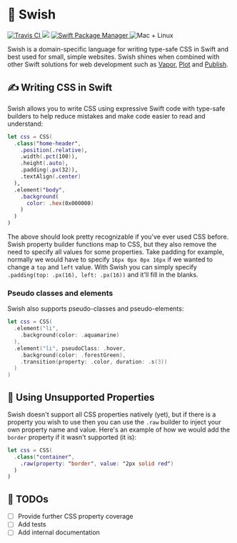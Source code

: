# 🎨 Swish
<p>
    <a href="https://travis-ci.com/chackle/Swish">
      <img src="https://travis-ci.com/chackle/Swish.svg?branch=master" alt="Travis CI" />
    </a>
    <img src="https://img.shields.io/badge/Swift-5.1-orange.svg" />
    <a href="https://swift.org/package-manager">
      <img src="https://img.shields.io/badge/swiftpm-compatible-brightgreen.svg?style=flat" alt="Swift Package Manager" />
    </a>
    <img src="https://img.shields.io/badge/platforms-mac+linux-brightgreen.svg?style=flat" alt="Mac + Linux" />
</p>

Swish is a domain-specific language for writing type-safe CSS in Swift and best used for small, simple websites. Swish shines when combined with other Swift solutions for web development such as [Vapor](https://github.com/vapor/vapor), [Plot](https://github.com/JohnSundell/Plot) and [Publish](https://github.com/JohnSundell/publish).

## ✍️ Writing CSS in Swift

Swish allows you to write CSS using expressive Swift code with type-safe builders to help reduce mistakes and make code easier to read and understand:

``` swift
let css = CSS(
  .class("home-header",
    .position(.relative),
    .width(.pct(100)),
    .height(.auto),
    .padding(.px(32)),
    .textAlign(.center)
  ),
  .element("body",
    .background(
      color: .hex(0x000000)
    )
  )
)
```

The above should look pretty recognizable if you've ever used CSS before. Swish property builder functions map to CSS, but they also remove the need to specify all values for some properties. Take padding for example, normally we would have to specify `16px 0px 0px 16px` if we wanted to change a `top` and `left` value. With Swish you can simply specify `.padding(top: .px(16), left: .px(16))` and it'll fill in the blanks.

### Pseudo classes and elements

Swish also supports pseudo-classes and pseudo-elements:

``` swift
let css = CSS(
  .element("li", 
    .background(color: .aquamarine)
  ),
  .element("li", pseudoClass: .hover,
    .background(color: .forestGreen),
    .transition(property: .color, duration: .s(3))
  )
)
```

## 🤔 Using Unsupported Properties

Swish doesn't support all CSS properties natively (yet), but if there is a property you wish to use then you can use the `.raw` builder to inject your own property name and value. Here's an example of how we would add the `border` property if it wasn't supported (it is):

``` swift
let css = CSS(
  .class("container",
    .raw(property: "border", value: "2px solid red")
  )
)
```

## 🔨 TODOs

- [ ] Provide further CSS property coverage
- [ ] Add tests
- [ ] Add internal documentation
